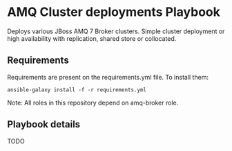 AMQ Cluster deployments Playbook
=========

Deploys various JBoss AMQ 7 Broker clusters.
Simple cluster deployment or high availability with replication, shared store or collocated.

Requirements
------------

Requirements are present on the requirements.yml file. To install them:

```ansible-galaxy install -f -r requirements.yml```

Note: All roles in this repository depend on amq-broker role.

Playbook details
--------------
TODO

<!--
This project contains 3 playbooks:

* provision-host.yml: to prepare a RHEL, CentOS or Fedora system for being a broker host.
* provision-broker.yml: to install, configure and create clustered broker instances.
* provision.yml: to install a whole system from scratch (both the host and the broker).


Usage
--------------

Install everything:
```ansible-playbook provision.yml -v -u root -i ./inventory/development.yml```


Install the broker only:
```ansible-playbook provision-broker.yml -v -u root -i ./inventory/development.yml```
-->

